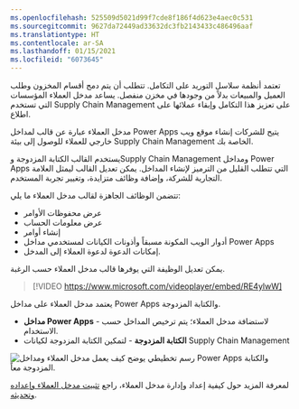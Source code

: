 ```yaml
---
ms.openlocfilehash: 525509d5021d99f7cde8f186f4d623e4aec0c531
ms.sourcegitcommit: 9627da72449ad33632dc3fb2143433c486496aaf
ms.translationtype: HT
ms.contentlocale: ar-SA
ms.lasthandoff: 01/15/2021
ms.locfileid: "6073645"
---
```

تعتمد أنظمة سلاسل التوريد على التكامل. تتطلب أن يتم دمج أقسام المخزون وطلب العميل والمبيعات بدلاً من وجودها في مخزن منفصل. يساعد مدخل العملاء المؤسسات التي تستخدم Supply Chain Management على تعزيز هذا التكامل وإبقاء عملائها على اطلاع.

مدخل العملاء عبارة عن قالب لمداخل Power Apps يتيح للشركات إنشاء موقع ويب خارجي للعملاء للوصول إلى بيئة Supply Chain Management الخاصة بك. 

يستخدم القالب الكتابة المزدوجة وSupply Chain Management ومداخل Power Apps التي تتطلب القليل من الترميز لإنشاء المداخل. يمكن تعديل القالب ليمثل العلامة التجارية للشركة، وإضافة وظائف متزايدة، وتغيير تجربة المستخدم. 

تتضمن الوظائف الجاهزة لقالب مدخل العملاء ما يلي:

- عرض محفوظات الأوامر
- عرض معلومات الحساب
- إنشاء أوامر
- أدوار الويب المكونة مسبقاً وأذونات الكيانات لمستخدمي مداخل Power Apps
- إمكانات الدعوة لدعوة العملاء إلى المدخل.

يمكن تعديل الوظيفة التي يوفرها قالب مدخل العملاء حسب الرغبة.

 > [!VIDEO https://www.microsoft.com/videoplayer/embed/RE4ylwW]

يعتمد مدخل العملاء على مداخل Power Apps والكتابة المزدوجة.

- **مداخل Power Apps** - لاستضافة مدخل العملاء؛ يتم ترخيص المداخل حسب الاستخدام.
- **الكتابة المزدوجة** - لتمكين الكتابة المزدوجة لكيانات Supply Chain Management

![رسم تخطيطي يوضح كيف يعمل مدخل العملاء ومداخل Power Apps والكتابة المزدوجة معاً.](../media/customer-portal-c.png)

لمعرفة المزيد حول كيفية إعداد وإدارة مدخل العملاء، راجع [تثبيت مدخل العملاء وإعداده وتحديثه‬](https://docs.microsoft.com/dynamics365/supply-chain/sales-marketing/customer-portal-setup/?azure-portal=true).